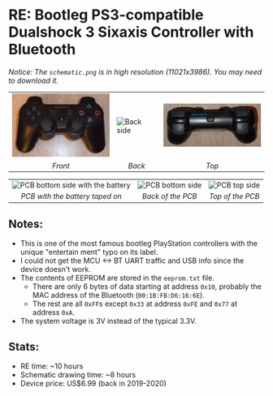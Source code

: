 # RE: Bootleg PS3-compatible Dualshock 3 Sixaxis Controller with Bluetooth
_Notice: The `schematic.png` is in high resolution (11021x3986). You may need to download it._

<table><tr>
  <td><img src="front.JPG" width="200" alt="Front side" /></td>
  <td><img src="back.JPG" width="200" alt="Back side" /></td>
  <td><img src="top.JPG" width="200" alt="Top side" /></td>
  </tr><tr>
  <td align="middle"><i>Front</i></td>
  <td align="middle"><i>Back</i></td>
  <td align="middle"><i>Top</i></td>
  
</tr></table>

<table><tr>
  <td><img src="pcb_back_bat.JPG" width="200" alt="PCB bottom side with the battery" /></td>
  <td><img src="pcb_back.JPG" width="200" alt="PCB bottom side" /></td>
  <td><img src="pcb_top.JPG" width="200" alt="PCB top side" /></td>
  
  </tr><tr>
  <td align="middle"><i>PCB with the battery taped on</i></td>
  <td align="middle"><i>Back of the PCB</i></td>
  <td align="middle"><i>Top of the PCB</i></td>
  
</tr></table>

## Notes:
- This is one of the most famous bootleg PlayStation controllers with the unique "entertain ment" typo on its label.
- I could not get the MCU <-> BT UART traffic and USB info since the device doesn't work.
- The contents of EEPROM are stored in the `eeprom.txt` file. <br>
    - There are only 6 bytes of data starting at address `0x10`, probably the MAC address of the Bluetooth (`00:1B:FB:D6:16:6E`). <br>
    - The rest are all `0xFF`s except `0x33` at address `0xFE` and `0x77` at address `0xA`.
- The system voltage is 3V instead of the typical 3.3V.

## Stats:
- RE time: ~10 hours
- Schematic drawing time: ~8 hours
- Device price: US$6.99 (back in 2019-2020)
